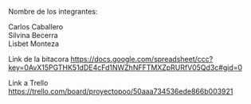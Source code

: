 Nombre de los integrantes:

Carlos Caballero
<br>Silvina Becerra
<br>Lisbet Monteza


Link de la bitacora 
https://docs.google.com/spreadsheet/ccc?key=0AvX15PGTHK51dDE4cFd1NWZhNFFTMXZpRURfV05Qd3c#gid=0

Link a Trello
https://trello.com/board/proyectopoo/50aaa734536ede866b003921
